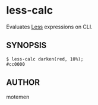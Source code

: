 less-calc
=========

Evaluates [Less][less] expressions on CLI.

SYNOPSIS
--------

    $ less-calc darken(red, 10%);
    #cc0000

AUTHOR
------

motemen

[less]: http://lesscss.org/
